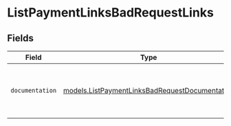 # ListPaymentLinksBadRequestLinks


## Fields

| Field                                                                                                  | Type                                                                                                   | Required                                                                                               | Description                                                                                            |
| ------------------------------------------------------------------------------------------------------ | ------------------------------------------------------------------------------------------------------ | ------------------------------------------------------------------------------------------------------ | ------------------------------------------------------------------------------------------------------ |
| `documentation`                                                                                        | [models.ListPaymentLinksBadRequestDocumentation](../models/listpaymentlinksbadrequestdocumentation.md) | :heavy_check_mark:                                                                                     | The URL to the generic Mollie API error handling guide.                                                |